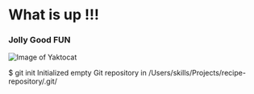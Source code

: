 # What is up !!!
### Jolly Good FUN
![Image of Yaktocat](https://octodex.github.com/images/yaktocat.png)

$ git init 
Initialized empty Git repository in /Users/skills/Projects/recipe-repository/.git/
